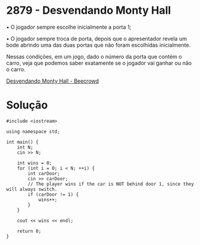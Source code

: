 # 2879 - Desvendando Monty Hall

• O jogador sempre escolhe inicialmente a porta 1;

• O jogador sempre troca de porta, depois que o apresentador revela um bode abrindo uma das duas portas que não foram escolhidas inicialmente.

Nessas condições, em um jogo, dado o número da porta que contém o carro, veja que podemos saber exatamente se o jogador vai ganhar ou não o carro.

[Desvendando Monty Hall - Beecrowd](https://judge.beecrowd.com/pt/problems/view/2879)

# Solução

```
#include <iostream>

using namespace std;

int main() {
    int N;
    cin >> N;
    
    int wins = 0;
    for (int i = 0; i < N; ++i) {
        int carDoor;
        cin >> carDoor;
        // The player wins if the car is NOT behind door 1, since they will always switch.
        if (carDoor != 1) {
            wins++;
        }
    }
    
    cout << wins << endl;
    
    return 0;
}
```
